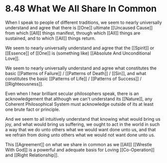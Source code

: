 # 8.48 What We All Share In Common

When I speak to people of different traditions, we seem to nearly universally understand and agree that there is [[One]] ultimate [[Uncaused Cause]] from which [[All]] things manifest, through which [[All]] things are sustained, and to which [[All]] things return. 

We seem to nearly universally understand and agree that the [[Spirit]] or [[Essence]] of [[One]] is (something like) [[Absolute And Unconditional Love]].  

We seem to nearly universally understand and agree what constitutes the basic [[Patterns of Failure]] / [[Patterns of Death]] / [[Sin]], and what constitutes the basic [[Patterns of Life]] / [[Patterns of Success]] / [[Righteousness]]. 

Even when I hear brilliant secular philosophers speak, there is an acknowledgement that although we can't understand its [[Nature]], any Coherent Philosophical System must acknowledge outside of its at least one brute fact or principle. 

And we seem to all intuitively understand that knowing what would bring us joy, and what would bring us suffering, we ought to act in the world in such a way that we do unto others what we would want done unto us, and that we refrain from doing unto others what we would not want done unto us. 

This [[Agreement]] on what we share in common as we [[All]] [[Wrestle With God]] is a powerful and adequate basis for Loving [[Co-Operation]] and [[Right Relationship]]. 